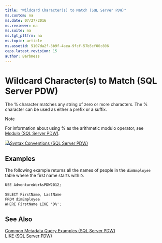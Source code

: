 ```yaml
---
title: "Wildcard Character(s) to Match (SQL Server PDW)"
ms.custom: na
ms.date: 07/27/2016
ms.reviewer: na
ms.suite: na
ms.tgt_pltfrm: na
ms.topic: article
ms.assetid: 5107da2f-3b9f-4aea-9fcf-57b5cf00c806
caps.latest.revision: 15
author: BarbKess
---
```

# Wildcard Character(s) to Match (SQL Server PDW)
The % character matches any string of zero or more characters. The % character can be used as either a prefix or a suffix.  
  
> [!NOTE]  
> For information about using % as the arithmetic modulo operator, see [Modulo &#40;SQL Server PDW&#41;](../sqlpdw/modulo-sql-server-pdw.md).  
  
![Topic link icon](../sqlpdw/media/Topic_Link.gif "Topic_Link")[Syntax Conventions &#40;SQL Server PDW&#41;](../sqlpdw/syntax-conventions-sql-server-pdw.md)  
  
## Examples  
The following example returns all the names of people in the `dimEmployee` table where the first name starts with `D`.  
  
```  
USE AdventureWorksPDW2012;  
  
SELECT FirstName, LastName  
FROM dimEmployee  
WHERE FirstName LIKE 'D%';  
```  
  
## See Also  
[Common Metadata Query Examples &#40;SQL Server PDW&#41;](../sqlpdw/common-metadata-query-examples-sql-server-pdw.md)  
[LIKE &#40;SQL Server PDW&#41;](../sqlpdw/like-sql-server-pdw.md)  
  
